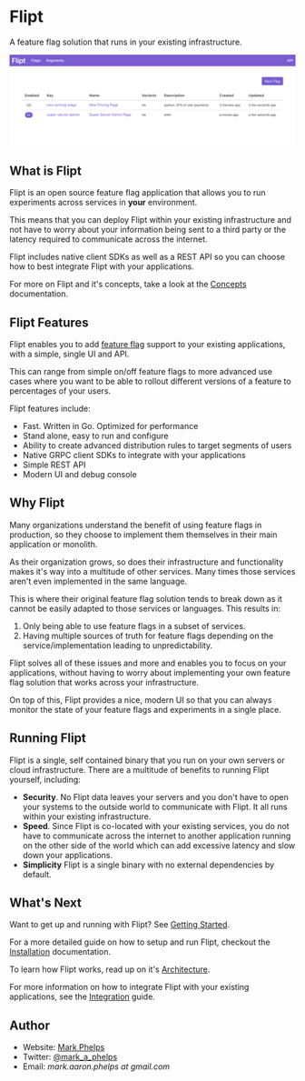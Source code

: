 # Flipt

A feature flag solution that runs in your existing infrastructure.

![Flipt](assets/images/flipt.png)

## What is Flipt

Flipt is an open source feature flag application that allows you to run experiments across services in **your** environment.

This means that you can deploy Flipt within your existing infrastructure and not have to worry about your information being sent to a third party or the latency required to communicate across the internet.

Flipt includes native client SDKs as well as a REST API so you can choose how to best integrate Flipt with your applications.

For more on Flipt and it's concepts, take a look at the [Concepts](concepts.md) documentation.

## Flipt Features

Flipt enables you to add [feature flag](https://martinfowler.com/bliki/FeatureToggle.html) support to your existing applications, with a simple, single UI and API.

This can range from simple on/off feature flags to more advanced use cases where you want to be able to rollout different versions of a feature to percentages of your users.

Flipt features include:

* Fast. Written in Go. Optimized for performance
* Stand alone, easy to run and configure
* Ability to create advanced distribution rules to target segments of users
* Native GRPC client SDKs to integrate with your applications
* Simple REST API
* Modern UI and debug console

## Why Flipt

Many organizations understand the benefit of using feature flags in production, so they choose to implement them themselves in their main application or monolith.

As their organization grows, so does their infrastructure and functionality makes it's way into a multitude of other services. Many times those services aren't even implemented in the same language.

This is where their original feature flag solution tends to break down as it cannot be easily adapted to those services or languages. This results in:

1. Only being able to use feature flags in a subset of services.
1. Having multiple sources of truth for feature flags depending on the service/implementation leading to unpredictability.

Flipt solves all of these issues and more and enables you to focus on your applications, without having to worry about implementing your own feature flag solution that works across your infrastructure.

On top of this, Flipt provides a nice, modern UI so that you can always monitor the state of your feature flags and experiments in a single place.

## Running Flipt

Flipt is a single, self contained binary that you run on your own servers or cloud infrastructure. There are a multitude of benefits to running Flipt yourself, including:

* **Security**. No Flipt data leaves your servers and you don't have to open your systems to the outside world to communicate with Flipt. It all runs within your existing infrastructure.
* **Speed**. Since Flipt is co-located with your existing services, you do not have to communicate across the internet to another application running on the other side of the world which can add excessive latency and slow down your applications.
* **Simplicity** Flipt is a single binary with no external dependencies by default.

## What's Next

Want to get up and running with Flipt? See [Getting Started](getting_started).

For a more detailed guide on how to setup and run Flipt, checkout the [Installation](installation.md) documentation.

To learn how Flipt works, read up on it's [Architecture](architecture.md).

For more information on how to integrate Flipt with your existing applications, see the [Integration](integration.md) guide.

## Author

* Website: [Mark Phelps](https://markphelps.me)
* Twitter: [@mark_a_phelps](https://twitter.com/mark_a_phelps)
* Email: _mark.aaron.phelps at gmail.com_
